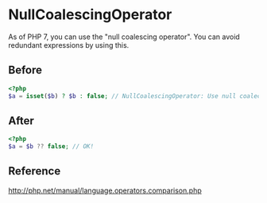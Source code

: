 # NullCoalescingOperator

As of PHP 7, you can use the "null coalescing operator".
You can avoid redundant expressions by using this.

## Before

```php
<?php
$a = isset($b) ? $b : false; // NullCoalescingOperator: Use null coalecing operator instead of ternary operator.
```

## After

```php
<?php
$a = $b ?? false; // OK!
```

## Reference

http://php.net/manual/language.operators.comparison.php
